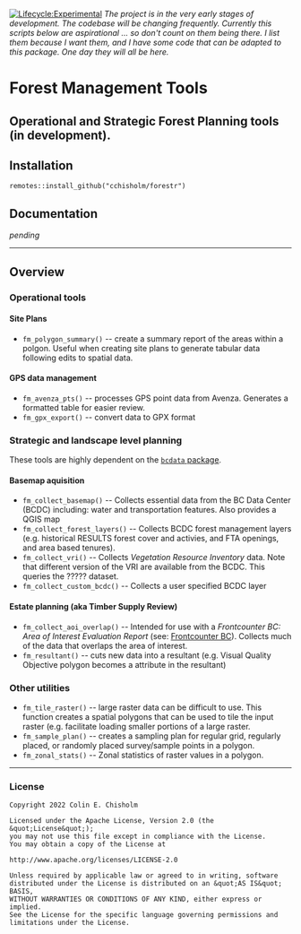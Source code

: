 [![Lifecycle:Experimental](https://img.shields.io/badge/Lifecycle-Experimental-339999)](Redirect-URL) *The project is in the very early stages of development. The codebase will be changing frequently. Currently this scripts below are aspirational ... so don't count on them being there. I list them because I want them, and I have some code that can be adapted to this package. One day they will all be here.*

# Forest Management Tools


## Operational and Strategic Forest Planning tools (in development).

## Installation

`remotes::install_github("cchisholm/forestr")`

## Documentation

*pending*

------------------------------------------------------------------------

## Overview

### Operational tools

#### Site Plans

-   `fm_polygon_summary()` -- create a summary report of the areas within a polgon. Useful when creating site plans to generate tabular data following edits to spatial data.

#### GPS data management

-   `fm_avenza_pts()` -- processes GPS point data from Avenza. Generates a formatted table for easier review.
-   `fm_gpx_export()` -- convert data to GPX format

### Strategic and landscape level planning

These tools are highly dependent on the [`bcdata` package](https://github.com/bcgov/bcdata).

#### Basemap aquisition

-   `fm_collect_basemap()` -- Collects essential data from the BC Data Center (BCDC) including: water and transportation features. Also provides a QGIS map
-   `fm_collect_forest_layers()` -- Collects BCDC forest management layers (e.g. historical RESULTS forest cover and activies, and FTA openings, and area based tenures).
-   `fm_collect_vri()` -- Collects *Vegetation Resource Inventory* data. Note that different version of the VRI are available from the BCDC. This queries the ????? dataset.
-   `fm_collect_custom_bcdc()` -- Collects a user specified BCDC layer

#### Estate planning (aka Timber Supply Review)

-   `fm_collect_aoi_overlap()` -- Intended for use with a *Frontcounter BC: Area of Interest Evaluation Report* (see: [Frontcounter BC](frontcounterbc.gov.bc.ca)). Collects much of the data that overlaps the area of interest.
-   `fm_resultant()` -- cuts new data into a resultant (e.g. Visual Quality Objective polygon becomes a attribute in the resultant)

### Other utilities

-   `fm_tile_raster()` -- large raster data can be difficult to use. This function creates a spatial polygons that can be used to tile the input raster (e.g. facilitate loading smaller portions of a large raster.
-   `fm_sample_plan()` -- creates a sampling plan for regular grid, regularly placed, or randomly placed survey/sample points in a polygon.
-   `fm_zonal_stats()` -- Zonal statistics of raster values in a polygon.

------------------------------------------------------------------------

### License

    Copyright 2022 Colin E. Chisholm

    Licensed under the Apache License, Version 2.0 (the &quot;License&quot;);
    you may not use this file except in compliance with the License.
    You may obtain a copy of the License at

    http://www.apache.org/licenses/LICENSE-2.0

    Unless required by applicable law or agreed to in writing, software distributed under the License is distributed on an &quot;AS IS&quot; BASIS,
    WITHOUT WARRANTIES OR CONDITIONS OF ANY KIND, either express or implied.
    See the License for the specific language governing permissions and limitations under the License.
